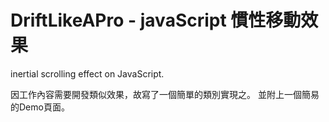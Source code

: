 # DriftLikeAPro - javaScript 慣性移動效果

inertial scrolling effect on JavaScript.

因工作內容需要開發類似效果，故寫了一個簡單的類別實現之。
並附上一個簡易的Demo頁面。
